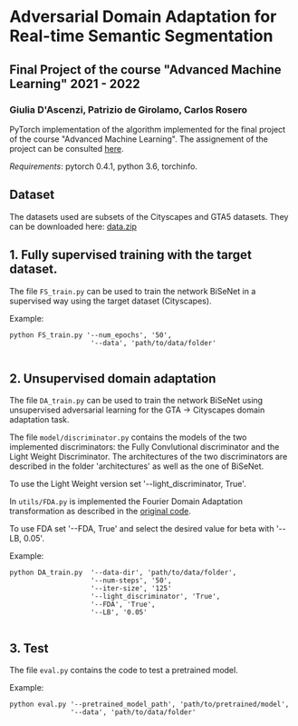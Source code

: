 # Adversarial Domain Adaptation for Real-time Semantic Segmentation
## Final Project of the course "Advanced Machine Learning" 2021 - 2022
### Giulia D'Ascenzi, Patrizio de Girolamo, Carlos Rosero

PyTorch implementation of the algorithm implemented for the final project of the course "Advanced Machine Learning". The assignement of the project can be consulted [here](Assignement.pdf).

*Requirements*: pytorch 0.4.1, python 3.6, torchinfo.


## Dataset

The datasets used are subsets of the Cityscapes and GTA5 datasets. They can be downloaded here: [data.zip](https://drive.google.com/file/d/1Q4yZdjx9WOn7EYU6FlHE9Vpamvpn15L2/view?usp=sharing)

## 1. Fully supervised training with the target dataset.
The file `FS_train.py` can be used to train the network BiSeNet in a supervised way using the target dataset (Cityscapes).

Example:
```
python FS_train.py '--num_epochs', '50',
                    '--data', 'path/to/data/folder'
                            

```

## 2. Unsupervised domain adaptation
The file `DA_train.py` can be used to train the network BiSeNet using unsupervised adversarial learning for the GTA -> Cityscapes domain adaptation task.

The file `model/discriminator.py` contains the models of the two implemented discriminators: the Fully Convlutional discriminator and the Light Weight Discriminator. 
The architectures of the two discriminators are described in the folder 'architectures' as well as the one of BiSeNet.

To use the Light Weight version set '--light_discriminator, True'.

In `utils/FDA.py` is implemented the Fourier Domain Adaptation transformation as described in the [original code](https://github.com/YanchaoYang/FDA).

To use FDA set '--FDA, True' and select the desired value for beta with '--LB, 0.05'.

Example:
```
python DA_train.py  '--data-dir', 'path/to/data/folder',
                    '--num-steps', '50',
                    '--iter-size', '125'
                    '--light_discriminator', 'True',
                    '--FDA', 'True',
                    '--LB', '0.05'
                  

```
## 3. Test

The file `eval.py` contains the code to test a pretrained model.

Example:
```
python eval.py '--pretrained_model_path', 'path/to/pretrained/model',
               '--data', 'path/to/data/folder'
        
```
